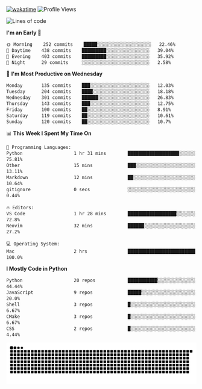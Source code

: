 [![wakatime](https://wakatime.com/badge/user/b920b284-3cde-4cd4-b72e-f7f22d050b16.svg)](https://wakatime.com/@b920b284-3cde-4cd4-b72e-f7f22d050b16)
![Profile Views](http://img.shields.io/badge/Profile%20Views-4586-blue)
<!--START_SECTION:waka-->
![Lines of code](https://img.shields.io/badge/From%20Hello%20World%20I%27ve%20Written--774%20Thousand%20lines%20of%20code-blue)

**I'm an Early 🐤** 

```text
🌞 Morning    252 commits    █████░░░░░░░░░░░░░░░░░░░░   22.46% 
🌆 Daytime    438 commits    █████████░░░░░░░░░░░░░░░░   39.04% 
🌃 Evening    403 commits    █████████░░░░░░░░░░░░░░░░   35.92% 
🌙 Night      29 commits     ░░░░░░░░░░░░░░░░░░░░░░░░░   2.58%

```
📅 **I'm Most Productive on Wednesday** 

```text
Monday       135 commits    ███░░░░░░░░░░░░░░░░░░░░░░   12.03% 
Tuesday      204 commits    ████░░░░░░░░░░░░░░░░░░░░░   18.18% 
Wednesday    301 commits    ██████░░░░░░░░░░░░░░░░░░░   26.83% 
Thursday     143 commits    ███░░░░░░░░░░░░░░░░░░░░░░   12.75% 
Friday       100 commits    ██░░░░░░░░░░░░░░░░░░░░░░░   8.91% 
Saturday     119 commits    ██░░░░░░░░░░░░░░░░░░░░░░░   10.61% 
Sunday       120 commits    ██░░░░░░░░░░░░░░░░░░░░░░░   10.7%

```


📊 **This Week I Spent My Time On** 

```text
💬 Programming Languages: 
Python                   1 hr 31 mins        ███████████████████░░░░░░   75.81% 
Other                    15 mins             ███░░░░░░░░░░░░░░░░░░░░░░   13.11% 
Markdown                 12 mins             ██░░░░░░░░░░░░░░░░░░░░░░░   10.64% 
gitignore                0 secs              ░░░░░░░░░░░░░░░░░░░░░░░░░   0.44%

🔥 Editors: 
VS Code                  1 hr 28 mins        ██████████████████░░░░░░░   72.8% 
Neovim                   32 mins             ██████░░░░░░░░░░░░░░░░░░░   27.2%

💻 Operating System: 
Mac                      2 hrs               █████████████████████████   100.0%

```

**I Mostly Code in Python** 

```text
Python                   20 repos            ███████████░░░░░░░░░░░░░░   44.44% 
JavaScript               9 repos             █████░░░░░░░░░░░░░░░░░░░░   20.0% 
Shell                    3 repos             █░░░░░░░░░░░░░░░░░░░░░░░░   6.67% 
CMake                    3 repos             █░░░░░░░░░░░░░░░░░░░░░░░░   6.67% 
CSS                      2 repos             █░░░░░░░░░░░░░░░░░░░░░░░░   4.44%

```



<!--END_SECTION:waka-->
![Snake animation](https://raw.githubusercontent.com/timmypidashev/timmypidashev/main/commits.svg)
